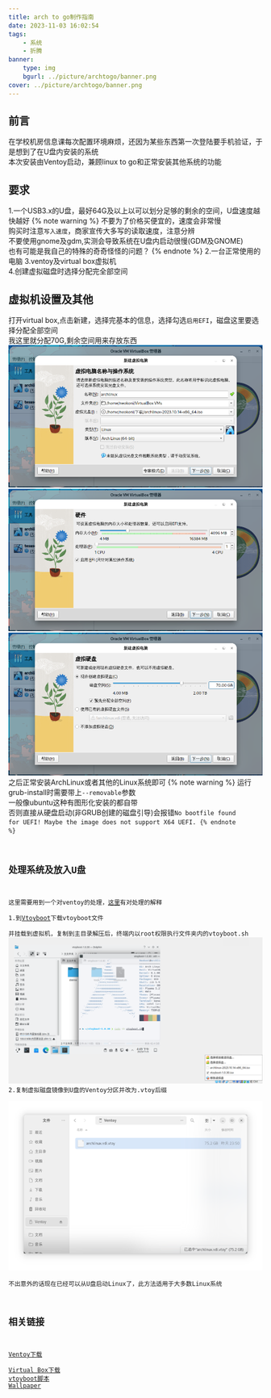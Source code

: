 ```yaml
---
title: arch to go制作指南
date: 2023-11-03 16:02:54
tags: 
    - 系统
    - 折腾
banner:
    type: img
    bgurl: ../picture/archtogo/banner.png
cover: ../picture/archtogo/banner.png
---
```

## 前言
在学校机房信息课每次配置环境麻烦，还因为某些东西第一次登陆要手机验证，于是想到了在U盘内安装的系统  
本次安装由Ventoy启动，兼顾linux to go和正常安装其他系统的功能
## 要求
1.一个USB3.x的U盘，最好64G及以上以可以划分足够的剩余的空间，U盘速度越快越好
{% note warning %}
不要为了价格买便宜的，速度会非常慢  
购买时注意<code>写入速度</code>，商家宣传大多写的读取速度，注意分辨  
不要使用gnome及gdm,实测会导致系统在U盘内启动很慢(GDM及GNOME)  
也有可能是我自己的特殊的奇奇怪怪的问题？
{% endnote %}
2.一台正常使用的电脑
3.ventoy及virtual box虚拟机  
4.创建虚拟磁盘时选择分配完全部空间
## 虚拟机设置及其他
打开virtual box,点击新建，选择完基本的信息，选择勾选<code>启用EFI</code>，磁盘这里要选择分配全部空间  
我这里就分配70G,剩余空间用来存放东西
![](../picture/archtogo/vir1.png)
![](../picture/archtogo/vir2.png)
![](../picture/archtogo/vir3.png)
之后正常安装ArchLinux或者其他的Linux系统即可
{% note warning %}
运行grub-install时需要带上<code>--removable</code>参数  
一般像ubuntu这种有图形化安装的都自带  
否则直接从硬盘启动(非GRUB创建的磁盘引导)会报错<code>No bootfile found for UEFI! Maybe the image does not support X64 UEFI.</codee>
{% endnote %}
## 处理系统及放入U盘
这里需要用到一个对ventoy的处理，[这里](https://www.ventoy.net/cn/plugin_vtoyboot.html)有对处理的解释  
1.到[Vtoyboot](https://github.com/ventoy/vtoyboot/releases)下载vtoyboot文件  
并挂载到虚拟机，复制到主目录解压后，终端内以root权限执行文件夹内的vtoyboot.sh
![](../picture/archtogo/vtoyboot.png)
2.复制虚拟磁盘镜像到U盘的Ventoy分区并改为.vtoy后缀  
![](../picture/archtogo/U.png)  
不出意外的话现在已经可以从U盘启动Linux了，此方法适用于大多数Linux系统
## 相关链接
[Ventoy下载](https://www.ventoy.net/cn/download.html)  
[Virtual Box下载](https://www.virtualbox.org/wiki/Downloads)
[vtoyboot脚本](https://github.com/ventoy/vtoyboot/releases)
[Wallpaper](https://m.joyreactor.cc/post/5515432)
